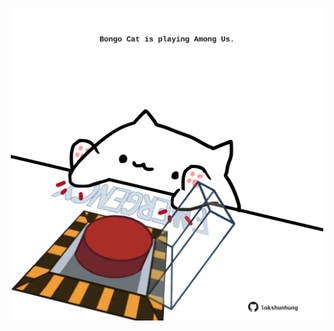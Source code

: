 <!-- built at 04/09/2024, 15:00:52 UTC -->
<p align="center">
  <img width="500" height="500" src="./ReadmeImage.svg">
</p>
